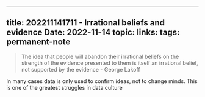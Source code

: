 
---
title: 202211141711 - Irrational beliefs and evidence
Date: 2022-11-14
topic:
links:
tags: permanent-note 
---

> The idea that people will abandon their irrational beliefs on the strength of the evidence presented to them is itself an irrational belief, not supported by the evidence - George Lakoff

In many cases data is only used to confirm ideas, not to change minds. This is one of the greatest struggles in data culture


